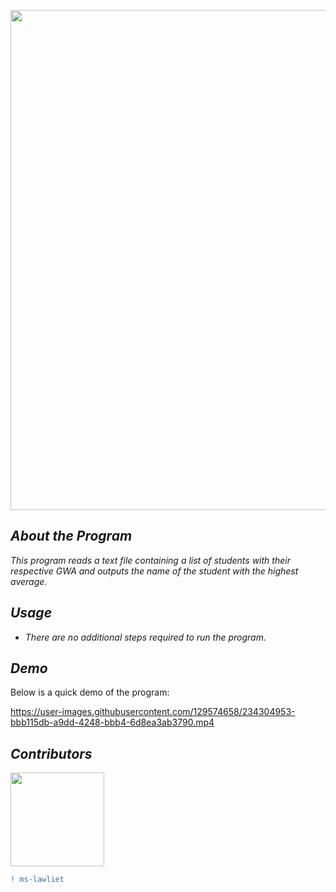<p align="center">
  <img width="800" src="https://user-images.githubusercontent.com/129574658/234306666-a65c8f96-d020-47b1-b6a3-eb468b354732.png"
</p>

## *About the Program*

*This program reads a text file containing a list of students with their respective GWA and outputs the name of the student with the highest average.*

## *Usage*
- *There are no additional steps required to run the program.*

## *Demo*
Below is a quick demo of the program:

https://user-images.githubusercontent.com/129574658/234304953-bbb115db-a9dd-4248-bbb4-6d8ea3ab3790.mp4 

## *Contributors*
<img width="150" src="https://user-images.githubusercontent.com/129574658/232263861-5379719e-571b-4491-b63c-5ccd5f9c88bd.jpg">

```diff
! ms-lawliet 
```
